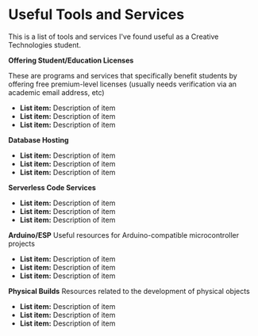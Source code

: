 # **Useful Tools and Services** 
This is a list of tools and services I've found useful as a Creative Technologies student.

**Offering Student/Education Licenses**

These are programs and services that specifically benefit students by offering free premium-level licenses (usually needs verification via an academic email address, etc)
 - **List item:** Description of item
 - **List item:** Description of item
 - **List item:** Description of item


**Database Hosting**
 - **List item:** Description of item
 - **List item:** Description of item
 - **List item:** Description of item


**Serverless Code Services**
 - **List item:** Description of item
 - **List item:** Description of item
 - **List item:** Description of item


**Arduino/ESP**
Useful resources for Arduino-compatible microcontroller projects
 - **List item:** Description of item
 - **List item:** Description of item
 - **List item:** Description of item


**Physical Builds**
Resources related to the development of physical objects
 - **List item:** Description of item
 - **List item:** Description of item
 - **List item:** Description of item




